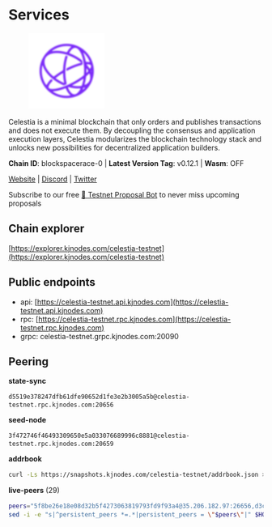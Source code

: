# Services

<figure><img src="https://raw.githubusercontent.com/kj89/cosmos-images/main/logos/celestia.png" width="150" alt=""><figcaption></figcaption></figure>

Celestia is a minimal blockchain that only orders and publishes transactions and  does not execute them. By decoupling the consensus and application execution layers,  Celestia modularizes the blockchain technology stack and unlocks new possibilities  for decentralized application builders.

**Chain ID**: blockspacerace-0 | **Latest Version Tag**: v0.12.1 | **Wasm**: OFF

[Website](https://celestia.org) | [Discord](https://discord.gg/celestiacommunity) | [Twitter](https://twitter.com/CelestiaOrg)



Subscribe to our free [🤖 Testnet Proposal Bot](https://t.me/kjnodes_testnet_proposal_bot) to never miss upcoming proposals


## Chain explorer
[https://explorer.kjnodes.com/celestia-testnet](https://explorer.kjnodes.com/celestia-testnet)

## Public endpoints

* api: [https://celestia-testnet.api.kjnodes.com](https://celestia-testnet.api.kjnodes.com)
* rpc: [https://celestia-testnet.rpc.kjnodes.com](https://celestia-testnet.rpc.kjnodes.com)
* grpc: celestia-testnet.grpc.kjnodes.com:20090

## Peering

**state-sync**

```text
d5519e378247dfb61dfe90652d1fe3e2b3005a5b@celestia-testnet.rpc.kjnodes.com:20656
```

**seed-node**

```text
3f472746f46493309650e5a033076689996c8881@celestia-testnet.rpc.kjnodes.com:20659
```

**addrbook**
```bash
curl -Ls https://snapshots.kjnodes.com/celestia-testnet/addrbook.json > $HOME/.celestia-app/config/addrbook.json
```

**live-peers** (29)
```bash
peers="5f8be26e18e08d32b5f4273063819793fd9f93a4@35.206.182.97:26656,d3c0e1867ba635328dc019f1464acf1903f446a5@13.208.144.128:16656,ebf8c82dd6bc37aebcc38f5bff61593d9e3ca370@65.21.163.230:26656,d5519e378247dfb61dfe90652d1fe3e2b3005a5b@65.109.68.190:20656,5fa6853eb52bc3a5ff1fe56b988515d16644819a@65.21.232.33:2000,8f14ec71e1d712c912c27485a169c2519628cfb6@185.225.232.196:21656,e4fa11cfb413d69d95dc90a0e12125b091b1d574@51.158.115.159:26656,a20a5f47307049619d2fe689f3c33f1f7ab9470c@162.55.245.144:2130,e85b086d236a2c9a4d285e6d44126bb6fc6a1555@131.153.158.209:26656,24770b73138ee6a2113e4c35b5e3525749c21350@109.238.11.182:26656,e225815e3da7a26d712c074045977034a901bbc0@5.9.106.214:26686,cb0c8eab8b18c4c6a2d0cc030d1b0787656b61bb@65.108.137.39:26656,63636c9bec15f0039f78bc48736fe8b84e9e8a60@38.242.233.37:26656,2b749c2f0dd5953eeb5379c7ae7a15ed1020f7e5@135.181.136.124:26656,10c84789386c2ee3aacd8e09f04b78fac14fb3d7@209.126.86.119:26656,721d15a87ce8b3062284614def3c32b72019de5b@35.206.161.204:26656,3ef426538e3b8bfa274aa9a442583bbbda71942f@185.144.99.12:26656,0293f2cf7184da95bc6ea6ff31c7e97578b9c7ff@65.109.106.95:26656,768ac4ece936ca4eb01b763c119edb74c53b58b2@135.181.26.67:26656,7db3d8fa353b4cf293244f7526cdabfaebef53bf@158.160.24.133:26656,92e7087b3dec79fb2b8105e5a61935d28927d511@45.83.104.218:2000,a1a3fa715c6bc4257613cfbdec06e7d9a0e1edee@65.108.134.175:26656,af66f28f19f747bd2b5a18d91d143dc8e035f86a@47.147.226.228:52656,508706c7c37a7a5e4c99c4581d9334cbad34cb86@37.27.2.226:26656,28ec6fc21844eb07f8264694c723a8c6056b16c1@195.74.52.167:26656,7e5044f447e69aeee36d71bbea102c6079eb29e2@63.251.106.84:26656,02c88d98245ec8b06546f6b19866b758f2df2c6e@95.217.194.249:26656,9497e0c783d5cb9b18f6addfcf2f25cdc4d5d1a2@148.113.153.79:36656,fedea9723696360d429a23792225594779cc7cd7@65.108.231.124:11656"
sed -i -e "s|^persistent_peers *=.*|persistent_peers = \"$peers\"|" $HOME/.celestia-app/config/config.toml
```
